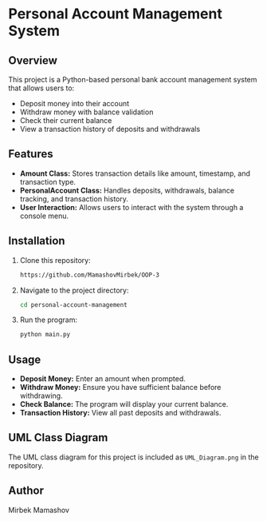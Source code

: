 # Personal Account Management System

## Overview
This project is a Python-based personal bank account management system that allows users to:
- Deposit money into their account
- Withdraw money with balance validation
- Check their current balance
- View a transaction history of deposits and withdrawals

## Features
- **Amount Class:** Stores transaction details like amount, timestamp, and transaction type.
- **PersonalAccount Class:** Handles deposits, withdrawals, balance tracking, and transaction history.
- **User Interaction:** Allows users to interact with the system through a console menu.

## Installation
1. Clone this repository:
   ```sh
   https://github.com/MamashovMirbek/OOP-3
   ```
2. Navigate to the project directory:
   ```sh
   cd personal-account-management
   ```
3. Run the program:
   ```sh
   python main.py
   ```

## Usage
- **Deposit Money:** Enter an amount when prompted.
- **Withdraw Money:** Ensure you have sufficient balance before withdrawing.
- **Check Balance:** The program will display your current balance.
- **Transaction History:** View all past deposits and withdrawals.

## UML Class Diagram
The UML class diagram for this project is included as `UML_Diagram.png` in the repository.

## Author
Mirbek Mamashov

